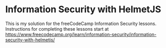 # Information Security with HelmetJS

This is my solution for the freeCodeCamp Information Security lessons. Instructions for completing these lessons start at https://www.freecodecamp.org/learn/information-security/information-security-with-helmetjs/
